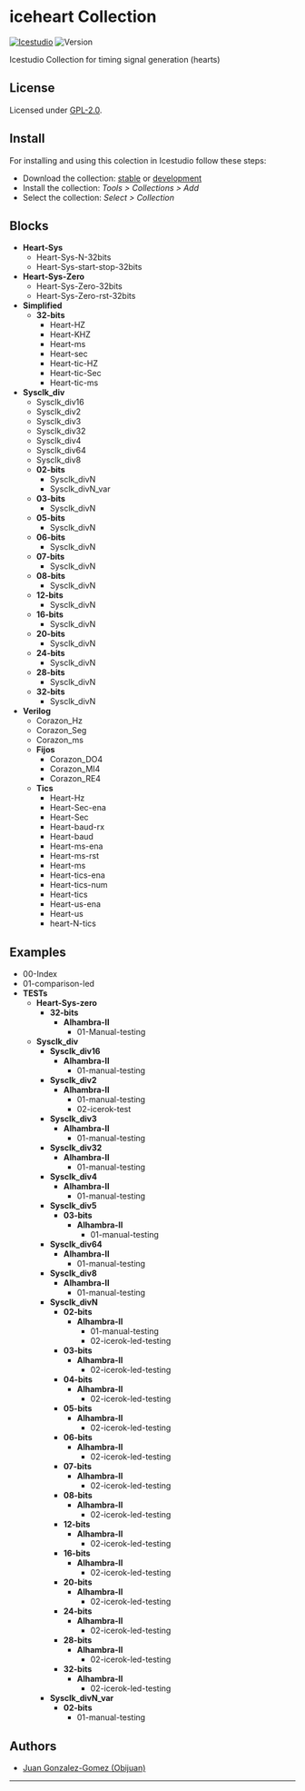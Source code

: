 

# iceheart Collection

[![Icestudio][icestudio-image]][icestudio-url]
![Version][version-image]


Icestudio Collection for timing signal generation (hearts)


## License

Licensed under [GPL-2.0](https://opensource.org/licenses/GPL-2.0).

## Install

For installing and using this colection in Icestudio follow these steps:

* Download the collection: [stable](https://github.com/FPGAwars/iceHeart/archive/refs/tags/v0.1.0.zip) or [development](https://github.com/FPGAwars/iceHeart/archive/refs/heads/master.zip)
* Install the collection: *Tools > Collections > Add*
* Select the collection: *Select > Collection*


## Blocks
* **Heart-Sys**
  * Heart-Sys-N-32bits
  * Heart-Sys-start-stop-32bits
* **Heart-Sys-Zero**
  * Heart-Sys-Zero-32bits
  * Heart-Sys-Zero-rst-32bits
* **Simplified**
  * **32-bits**
    * Heart-HZ
    * Heart-KHZ
    * Heart-ms
    * Heart-sec
    * Heart-tic-HZ
    * Heart-tic-Sec
    * Heart-tic-ms
* **Sysclk_div**
  * Sysclk_div16
  * Sysclk_div2
  * Sysclk_div3
  * Sysclk_div32
  * Sysclk_div4
  * Sysclk_div64
  * Sysclk_div8
  * **02-bits**
    * Sysclk_divN
    * Sysclk_divN_var
  * **03-bits**
    * Sysclk_divN
  * **05-bits**
    * Sysclk_divN
  * **06-bits**
    * Sysclk_divN
  * **07-bits**
    * Sysclk_divN
  * **08-bits**
    * Sysclk_divN
  * **12-bits**
    * Sysclk_divN
  * **16-bits**
    * Sysclk_divN
  * **20-bits**
    * Sysclk_divN
  * **24-bits**
    * Sysclk_divN
  * **28-bits**
    * Sysclk_divN
  * **32-bits**
    * Sysclk_divN
* **Verilog**
  * Corazon_Hz
  * Corazon_Seg
  * Corazon_ms
  * **Fijos**
    * Corazon_DO4
    * Corazon_MI4
    * Corazon_RE4
  * **Tics**
    * Heart-Hz
    * Heart-Sec-ena
    * Heart-Sec
    * Heart-baud-rx
    * Heart-baud
    * Heart-ms-ena
    * Heart-ms-rst
    * Heart-ms
    * Heart-tics-ena
    * Heart-tics-num
    * Heart-tics
    * Heart-us-ena
    * Heart-us
    * heart-N-tics

## Examples
* 00-Index
* 01-comparison-led
* **TESTs**
  * **Heart-Sys-zero**
    * **32-bits**
      * **Alhambra-II**
        * 01-Manual-testing
  * **Sysclk_div**
    * **Sysclk_div16**
      * **Alhambra-II**
        * 01-manual-testing
    * **Sysclk_div2**
      * **Alhambra-II**
        * 01-manual-testing
        * 02-icerok-test
    * **Sysclk_div3**
      * **Alhambra-II**
        * 01-manual-testing
    * **Sysclk_div32**
      * **Alhambra-II**
        * 01-manual-testing
    * **Sysclk_div4**
      * **Alhambra-II**
        * 01-manual-testing
    * **Sysclk_div5**
      * **03-bits**
        * **Alhambra-II**
          * 01-manual-testing
    * **Sysclk_div64**
      * **Alhambra-II**
        * 01-manual-testing
    * **Sysclk_div8**
      * **Alhambra-II**
        * 01-manual-testing
    * **Sysclk_divN**
      * **02-bits**
        * **Alhambra-II**
          * 01-manual-testing
          * 02-icerok-led-testing
      * **03-bits**
        * **Alhambra-II**
          * 02-icerok-led-testing
      * **04-bits**
        * **Alhambra-II**
          * 02-icerok-led-testing
      * **05-bits**
        * **Alhambra-II**
          * 02-icerok-led-testing
      * **06-bits**
        * **Alhambra-II**
          * 02-icerok-led-testing
      * **07-bits**
        * **Alhambra-II**
          * 02-icerok-led-testing
      * **08-bits**
        * **Alhambra-II**
          * 02-icerok-led-testing
      * **12-bits**
        * **Alhambra-II**
          * 02-icerok-led-testing
      * **16-bits**
        * **Alhambra-II**
          * 02-icerok-led-testing
      * **20-bits**
        * **Alhambra-II**
          * 02-icerok-led-testing
      * **24-bits**
        * **Alhambra-II**
          * 02-icerok-led-testing
      * **28-bits**
        * **Alhambra-II**
          * 02-icerok-led-testing
      * **32-bits**
        * **Alhambra-II**
          * 02-icerok-led-testing
    * **Sysclk_divN_var**
      * **02-bits**
        * 01-manual-testing

## Authors
* [Juan Gonzalez-Gomez (Obijuan)](https://github.com/Obijuan)



-------


<!-- Badges -->
[icestudio-image]: https://img.shields.io/badge/collection-icestudio-blue.svg
[icestudio-url]: https://github.com/FPGAwars/icestudio
[version-image]: https://img.shields.io/badge/version-v0.1.0-orange.svg
